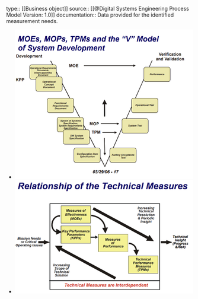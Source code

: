 type:: [[Business object]]
source:: [[@Digital Systems Engineering Process Model Version: 1.0]]
documentation:: Data provided for the identified measurement needs.

- ![image.png](../assets/image_1689426803882_0.png)
- ![image.png](../assets/image_1689426843895_0.png)
